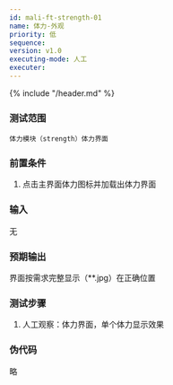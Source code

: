 ```yaml
---
id: mali-ft-strength-01
name: 体力-外观
priority: 低
sequence: 
version: v1.0
executing-mode: 人工
executer: 
---
```


{% include "/header.md" %}

### 测试范围
    体力模块（strength）体力界面

### 前置条件
   1. 点击主界面体力图标并加载出体力界面
 
### 输入
  无
### 预期输出
  界面按需求完整显示（**.jpg）在正确位置
### 测试步骤
  1. 人工观察：体力界面，单个体力显示效果



### 伪代码
 略